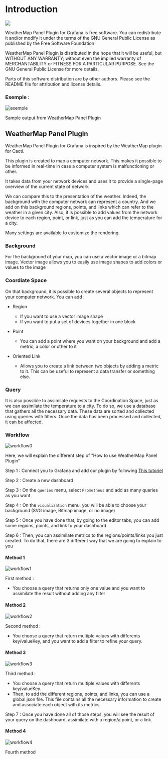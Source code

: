 # Introduction

[![](../../screenshots/other/Go-back.png)](../../README.md)

WeatherMap Panel Plugin for Grafana is free software. You can redistribute it and/or modify it under the terms of the GNU General Public License as published by the Free Software Foundation

WeatherMap Panel Plugin is distributed in the hope that it will be useful, but WITHOUT ANY WARRANTY; without even the implied warranty of MERCHANTABILITY or FITNESS FOR A PARTICULAR PURPOSE. See the GNU General Public License for more details.

Parts of this software distribution are by other authors. Please see the README file for attribution and license details.

### Exemple :

![exemple](../../screenshots/init/exemple.png)

Sample output from WeatherMap Panel Plugin

## WeatherMap Panel Plugin

WeatherMap Panel Plugin for Grafana is inspired by the WeatherMap plugin for Cacti.

This plugin is created to map a computer network. This makes it possible to be informed in real-time in case a computer system is malfunctioning or other.

It takes data from your network devices and uses it to provide a single-page overview of the current state of network

We can compare this to the presentation of the weather.
Indeed, the background with the computer network can represent a country. And we add on this background regions, points, and links which can refer to the weather in a given city.
Also, it is possible to add values from the network device to each region, point, or link, just as you can add the temperature for a city.

Many settings are available to customize the rendering.

### Background

For the background of your map, you can use a vector image or a bitmap image. Vector image allows you to easily use image shapes to add colors or values to the image

### Coordiate Space

On that background, it is possible to create several objects to represent your computer network.
You can add :

- Region

  - If you want to use a vector image shape
  - If you want to put a set of devices together in one block

- Point

  - You can add a point where you want on your background and add a metric, a color or other to it

- Oriented Link
  - Allows you to create a link between two objects by adding a metric to it. This can be useful to represent a data transfer or something else.

### Query

It is also possible to assimilate requests to the Coordination Space, just as we can assimilate the temperature to a city.
To do so, we use a database that gathers all the necessary data. These data are sorted and collected using queries with filters.
Once the data has been processed and collected, it can be affected.

### Workflow

![workflow0](../../screenshots/init/workflow0.png)

Here, we will explain the different step of "How to use WeatherMap Panel Plugin"

Step 1 : Connect you to Grafana and add our plugin by following [This tutoriel](config-data-source.md)

Step 2 : Create a new dashboard

Step 3 : On the `queries` menu, select `Prometheus` and add as many queries as you want

Step 4 : On the `visualization` menu, you will be able to choose your background (SVG image, Bitmap image, or no image)

Step 5 : Once you have done that, by going to the editor tabs, you can add some regions, points, and link to your dashboard

Step 6 : Then, you can assimilate metrics to the regions/points/links you just created. To do that, there are 3 different way that we are going to explain to you

#### Method 1

![workflow1](../../screenshots/init/workflow1.png)

First method :

- You choose a query that returns only one value and you want to assimilate the result without adding any filter

#### Method 2

![workflow2](../../screenshots/init/workflow2.png)

Second method :

- You choose a query that return multiple values with differents key/valueKey, and you want to add a filter to refine your query.

#### Method 3

![workflow3](../../screenshots/init/workflow3.png)

Third method :

- You choose a query that return multiple values with differents key/valueKey.
- Then, to add the different regions, points, and links, you can use a global json file. This file contains all the necessary information to create and associate each object with its metrics

Step 7 : Once you have done all of those steps, you will see the result of your query on the dashboard, assimilate with a region/a point, or a link.

#### Method 4

![workflow4](../../screenshots/init/workflow4.png)

Fourth method
